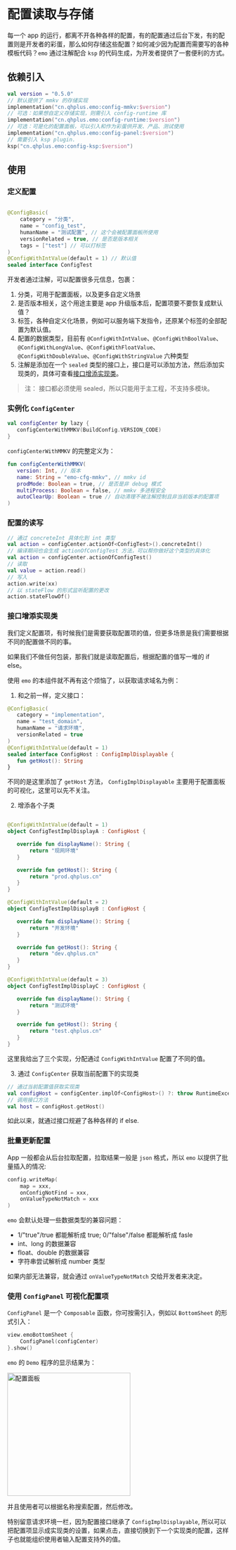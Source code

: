 # 配置读取与存储

每一个 app 的运行，都离不开各种各样的配置，有的配置通过后台下发，有的配置则是开发者的彩蛋，那么如何存储这些配置？如何减少因为配置而需要写的各种模板代码？`emo` 通过注解配合 `ksp` 的代码生成，为开发者提供了一套便利的方式。

## 依赖引入

```kts
val version = "0.5.0"
// 默认提供了 mmkv 的存储实现
implementation("cn.qhplus.emo:config-mmkv:$version")
// 可选：如果想自定义存储实现，则需引入 config-runtime 库
implementation("cn.qhplus.emo:config-runtime:$version")
// 可选：可是化的配置面板，可以引入和作为彩蛋供开发、产品、测试使用
implementation("cn.qhplus.emo:config-panel:$version")
// 需要引入 ksp plugin.
ksp("cn.qhplus.emo:config-ksp:$version")
```

## 使用

### 定义配置

```kotlin

@ConfigBasic(
    category = "分类",
    name = "config_test",
    humanName = "测试配置", // 这个会被配置面板所使用
    versionRelated = true, // 是否是版本相关
    tags = ["test"] // 可以打标签
)
@ConfigWithIntValue(default = 1) // 默认值
sealed interface ConfigTest

```

开发者通过注解，可以配置很多元信息，包裹：
 
 1. 分类，可用于配置面板，以及更多自定义场景
 2. 是否版本相关，这个用途主要是 app 升级版本后，配置项要不要恢复成默认值？
 3. 标签，各种自定义化场景，例如可以服务端下发指令，还原某个标签的全部配置为默认值。
 4. 配置的数据类型，目前有 `@ConfigWithIntValue`、`@ConfigWithBoolValue`、`@ConfigWithLongValue`、`@ConfigWithFloatValue`、`@ConfigWithDoubleValue`、`@ConfigWithStringValue` 六种类型
 5. 注解是添加在一个 `sealed` 类型的接口上，接口是可以添加方法，然后添加实现类的，具体可查看[接口增添实现类](#接口增添实现类)。

  > 注： 接口都必须使用 sealed，所以只能用于主工程，不支持多模块。

 ### 实例化 `ConfigCenter`

 ```kotlin
val configCenter by lazy {
    configCenterWithMMKV(BuildConfig.VERSION_CODE)
}
 ```

 `configCenterWithMMKV` 的完整定义为：

 ```kotlin
 fun configCenterWithMMKV(
    version: Int, // 版本
    name: String = "emo-cfg-mmkv", // mmkv id
    prodMode: Boolean = true, // 是否是非 debug 模式
    multiProcess: Boolean = false, // mmkv 多进程安全
    autoClearUp: Boolean = true // 自动清理不被注解控制且非当前版本的配置项
)

 ```

 ### 配置的读写

 ```kotlin
 // 通过 concreteInt 具体化到 int 类型
 val action = configCenter.actionOf<ConfigTest>().concreteInt()
 // 编译期间也会生成 actionOfConfigTest 方法，可以帮你做好这个类型的具体化
 val action = configCenter.actionOfConfigTest()
 // 读取
 val value = action.read()
 // 写入
 action.write(xx)
 // 以 stateFlow 的形式监听配置的更改
 action.stateFlowOf()
 ```

 ### 接口增添实现类

 我们定义配置项，有时候我们是需要获取配置项的值，但更多场景是我们需要根据不同的配置做不同的事。
 
 如果我们不做任何包装，那我们就是读取配置后，根据配置的值写一堆的 if else。

 使用 `emo` 的本组件就不再有这个烦恼了，以获取请求域名为例：

1. 和之前一样，定义接口：

 ```kotlin
@ConfigBasic(
    category = "implementation",
    name = "test_domain",
    humanName = "请求环境",
    versionRelated = true
)
@ConfigWithIntValue(default = 1)
sealed interface ConfigHost : ConfigImplDisplayable {
    fun getHost(): String
}
 ```

 不同的是这里添加了 `getHost` 方法， `ConfigImplDisplayable` 主要用于配置面板的可视化，这里可以先不关注。

 2. 增添各个子类

 ```kotlin

@ConfigWithIntValue(default = 1)
object ConfigTestImplDisplayA : ConfigHost {

    override fun displayName(): String {
        return "现网环境"
    }

    override fun getHost(): String {
        return "prod.qhplus.cn"
    }
}

@ConfigWithIntValue(default = 2)
object ConfigTestImplDisplayB : ConfigHost {

    override fun displayName(): String {
        return "开发环境"
    }

    override fun getHost(): String {
        return "dev.qhplus.cn"
    }
}

@ConfigWithIntValue(default = 3)
object ConfigTestImplDisplayC : ConfigHost {

    override fun displayName(): String {
        return "测试环境"
    }

    override fun getHost(): String {
        return "test.qhplus.cn"
    }
}
 ```

 这里我给出了三个实现，分配通过 `ConfigWithIntValue` 配置了不同的值。

 3. 通过 `ConfigCenter` 获取当前配置下的实现类

 ```kotlin
// 通过当前配置值获取实现类
val configHost = configCenter.implOf<ConfigHost>() ?: throw RuntimeException("配置值没有实现类")
// 调用接口方法
val host = configHost.getHost()
 ```

 如此以来，就通过接口规避了各种各样的 if else.

### 批量更新配置

App 一般都会从后台拉取配置，拉取结果一般是 `json` 格式，所以 `emo` 以提供了批量插入的情况:

```kotlin
config.writeMap(
    map = xxx,
    onConfigNotFind = xxx,
    onValueTypeNotMatch = xxx
)
```

`emo` 会默认处理一些数据类型的兼容问题：

* 1/"true"/true 都能解析成 true; 0/"false"/false 都能解析成 fasle
* int、long 的数据兼容
* float、double 的数据兼容
* 字符串尝试解析成 number 类型

如果内部无法兼容，就会通过 `onValueTypeNotMatch` 交给开发者来决定。

### 使用 `ConfigPanel` 可视化配置项

`ConfigPanel` 是一个 `Composable` 函数，你可按需引入，例如以 `BottomSheet` 的形式引入：

```kotlin
view.emoBottomSheet {
    ConfigPanel(configCenter)
}.show()
```

`emo` 的 `Demo` 程序的显示结果为：

<img width="280" alt="配置面板" src="/images/config-panel.jpg">

并且使用者可以根据名称搜索配置，然后修改。

特别留意请求环境一栏，因为配置接口继承了 `ConfigImplDisplayable`, 所以可以把配置项显示成实现类的设置，如果点击，直接切换到下一个实现类的配置，这样子也就能组织使用者输入配置支持外的值。